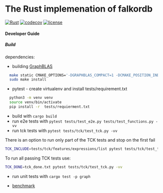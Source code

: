 # The Rust implemenation of falkordb

[![Rust](https://github.com/FalkorDB/falkordb-rs-next-gen/actions/workflows/rust-push.yml/badge.svg)](https://github.com/FalkorDB/falkordb-rs-next-gen/actions/workflows/rust-push.yml)
[![codecov](https://codecov.io/gh/FalkorDB/falkordb-rs-next-gen/branch/main/graph/badge.svg)](https://codecov.io/gh/FalkorDB/falkordb-rs-next-gen)
[![license](https://img.shields.io/badge/license-Server_Side_Public_License-green)](https://github.com/FalkorDB/falkordb-rs-next-gen/blob/main/LICENSE)

#### Developer Guide

##### Build

dependencies:

- building [GraphBLAS](https://github.com/DrTimothyAldenDavis/GraphBLAS.git)

```bash
  make static CMAKE_OPTIONS='-DGRAPHBLAS_COMPACT=1 -DCMAKE_POSITION_INDEPENDENT_CODE=on'
  sudo make install
 ```

- pytest - create virtualenv and install tests/requirement.txt

```bash
  python3 -m venv venv
  source venv/bin/activate
  pip install -r  tests/requierment.txt
```

- build with `cargo build`
- run e2e tests with `pytest tests/test_e2e.py tests/test_functions.py -vv`
- run tck tests with `pytest tests/tck/test_tck.py -vv`

There is an option to run only part of the TCK tests and stop on the first fail

```bash
TCK_INCLUDE=tests/tck/features/expressions/list pytest tests/tck/test_tck.py -vv
```

To run all passing TCK tests use:

```bash
TCK_DONE=tck_done.txt pytest tests/tck/test_tck.py -vv
```

- run unit tests with `cargo test -p graph`

- [benchmark](https://falkordb.github.io/falkordb-rs-next-gen/dev/bench/)
